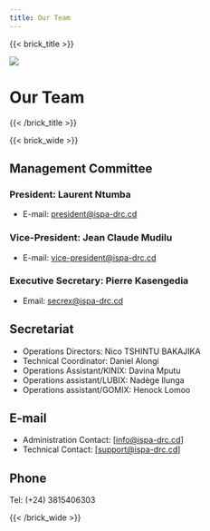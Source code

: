```yaml
---
title: Our Team
---
```

{{< brick_title >}}

![](/uploads/photos/bricks.png)

# Our Team

{{< /brick_title >}}

{{< brick_wide >}}

## Management Committee

### President: Laurent Ntumba

- E-mail: <president@ispa-drc.cd>

### Vice-President: Jean Claude Mudilu

- E-mail: <vice-president@ispa-drc.cd>

### Executive Secretary: Pierre Kasengedia

- Email: <secrex@ispa-drc.cd>

## Secretariat

- Operations Directors: Nico TSHINTU BAKAJIKA
- Technical Coordinator: Daniel Alongi
- Operations Assistant/KINIX: Davina Mputu
- Operations assistant/LUBIX: Nadège Ilunga
- Operations assistant/GOMIX: Henock Lomoo

## E-mail

- Administration Contact: [info@ispa-drc.cd]
- Technical Contact: [support@ispa-drc.cd]

## Phone

Tel: (+24) 3815406303

{{< /brick_wide >}}

